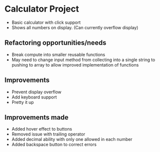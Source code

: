 # Calculator Project
* Basic calculator with click support
* Shows all numbers on display. (Can currently overflow display)

##  Refactoring opportunities/needs
* Break compute into smaller reusable functions
* May need to change input method from collecting into a single string to pushing to array to allow improved implementation of functions

## Improvements
* Prevent display overflow
* Add keyboard support
* Pretty it up

## Improvements made
* Added hover effect to buttons
* Removed issue with trailing operator
* Added decimal ability with only one allowed in each number
* Added backspace button to correct errors